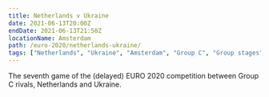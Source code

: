 ```yaml
---
title: Netherlands v Ukraine
date: 2021-06-13T20:00Z
endDate: 2021-06-13T21:50Z
locationName: Amsterdam
path: /euro-2020/netherlands-ukraine/
tags: ["Netherlands", "Ukraine", "Amsterdam", "Group C", "Group stages","EURO 2020"]
---
```


The seventh game of the (delayed) EURO 2020 competition between Group C rivals, Netherlands and Ukraine.
